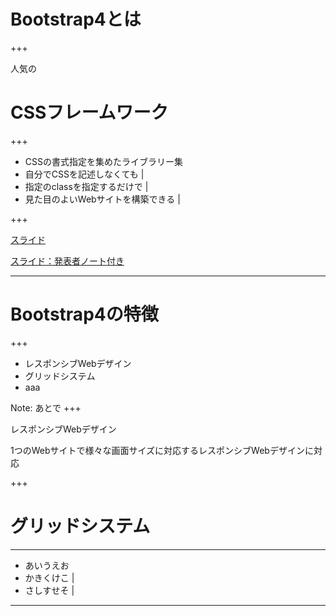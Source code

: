 # Bootstrap4とは

+++

人気の
# CSSフレームワーク

+++

- CSSの書式指定を集めたライブラリー集
- 自分でCSSを記述しなくても |
- 指定のclassを指定するだけで |
- 見た目のよいWebサイトを構築できる |

+++


[スライド](https://gitpitch.com/naninuneter55/bootstrap4)

[スライド：発表者ノート付き](https://gitpitch.com/naninuneter55/bootstrap4?n=true)

---

# Bootstrap4の特徴

+++

- レスポンシブWebデザイン
- グリッドシステム
- aaa

Note:
あとで
+++

レスポンシブWebデザイン

1つのWebサイトで様々な画面サイズに対応するレスポンシブWebデザインに対応

+++

# グリッドシステム

---

- あいうえお
- かきくけこ |
- さしすせそ |

---

